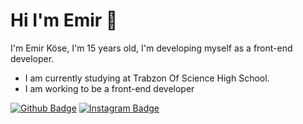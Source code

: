 # Hi I'm Emir 👋
I'm Emir Köse, I'm 15 years old, I'm developing myself as a front-end developer.
* I am currently studying at Trabzon Of Science High School.
* I am working to be a front-end developer


[![Github Badge](https://img.shields.io/badge/-Github-000?style=quare&labelColor=000&logo=Github&logoColor=white&link=link)](https://github.com/emirkose08)
[![Instagram Badge](https://img.shields.io/badge/-Instagram-C13584?style=flat-quare&labelColor=C13584&logo=instagram&logoColor=white&link=link)](https://z-p15.www.instagram.com/ekose0/)

